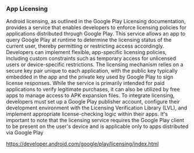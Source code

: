
### App Licensing

Android licensing, as outlined in the Google Play Licensing documentation, provides a service that enables developers to enforce licensing policies for applications distributed through Google Play.
This service allows an app to query Google Play at runtime to determine the licensing status of the current user, thereby permitting or restricting access accordingly.
Developers can implement flexible, app-specific licensing policies, including custom constraints such as temporary access for unlicensed users or device-specific restrictions.
The licensing mechanism relies on a secure key pair unique to each application, with the public key typically embedded in the app and the private key used by Google Play to sign license responses.
While the service is primarily intended for paid applications to verify legitimate purchases, it can also be utilized by free apps to manage access to APK expansion files.
To integrate licensing, developers must set up a Google Play publisher account, configure their development environment with the Licensing Verification Library (LVL), and implement appropriate license-checking logic within their apps.
It's important to note that the licensing service requires the Google Play client to be present on the user's device and is applicable only to apps distributed via Google Play

https://developer.android.com/google/play/licensing/index.html
